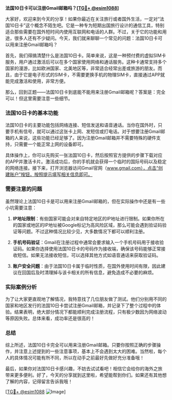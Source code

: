 **法国10日卡可以注册Gmail邮箱吗？[[TG💪+ @esim1088](https://t.me/s/esim1088)]**

大家好，欢迎来到今天的分享！如果你最近在关注旅行或者国外生活，一定对“法国10日卡”这个概念不陌生吧。它是一种专为短期出国旅行设计的通信工具，特别适合那些需要在国外短时间内使用互联网和电话的人群。不过，关于它的功能和用途，很多人还有不少疑问。今天，我们就来聊聊一个常见的问题：法国10日卡可以用来注册Gmail邮箱吗？

首先，我们得搞清楚什么是法国10日卡。简单来说，这是一种预付费的虚拟SIM卡服务，用户通过激活后可以在多个国家使用网络和通话服务。这种卡通常支持多个国家的漫游，比如欧洲国家、北美地区等，非常适合经常出差或旅游的朋友。而且，由于它是电子形式的SIM卡，不需要更换手机的物理SIM卡，直接通过APP就能完成激活和使用，非常方便。

那么，回到正题——法国10日卡到底能不能用来注册Gmail邮箱呢？答案是：完全可以！但这里需要注意一些细节。

### 法国10日卡的基本功能

法国10日卡的主要功能包括网络连接、短信发送和语音通话。当你在国外时，只要手机有信号，就可以通过这张卡上网、发短信或打电话。对于想要注册Gmail邮箱的人来说，这些功能已经足够了。因为注册Gmail邮箱并不需要特殊的硬件支持，只需要一个能正常上网的设备即可。

具体操作上，你可以先购买一张法国10日卡，然后按照官方提供的步骤下载对应的APP并激活卡片。激活成功后，你的手机就会获得一个临时的国际号码以及稳定的网络连接。接下来，打开浏览器访问Gmail官网（www.gmail.com），点击“创建账户”按钮，按照提示填写相关信息即可。

### 需要注意的问题

虽然理论上法国10日卡是可以用来注册Gmail邮箱的，但在实际操作中还是有一些小坑需要注意：

1. **IP地址限制**：有些国家可能会对来自特定地区的IP地址进行限制。如果你所在的国家或地区的IP地址被Google标记为高风险区域，那么可能会遇到验证码验证等问题。不过这种情况比较少见，大多数情况下都可以顺利注册。

2. **手机号码验证**：Gmail在注册过程中通常会要求输入一个手机号码用于接收验证码。如果你选择使用法国10日卡的号码作为接收端，确保该号码能够正常接收短信。如果无法接收短信，可以选择其他方式如语音通话来获取验证码。

3. **账户安全问题**：由于法国10日卡属于临时性质，在国外使用时间有限，因此建议在回国后及时清理掉与该卡相关的所有信息，避免造成不必要的麻烦。

### 实际案例分析

为了让大家更直观地了解情况，我特意找了几位朋友做了测试。他们分别用不同的国家和地区发行的法国10日卡尝试注册Gmail邮箱，并记录下了整个过程中的体验。结果表明，绝大部分情况下都能顺利完成注册流程，只有极少数因为网络波动等原因失败。总体来看，成功率还是很高的！

### 总结

综上所述，法国10日卡完全可以用来注册Gmail邮箱。只要你按照正确的步骤操作，并注意上述提到的一些注意事项，基本上不会遇到太大的困难。当然啦，每个人的具体情况可能有所不同，所以在动手之前最好先做好充分准备哦！

最后，如果你对法国10日卡感兴趣，不妨去试试看吧！相信它会给你的海外之旅带来更多便利。好了，今天的分享就到这里啦，希望能帮到你们。如果还有其他想了解的内容，记得留言告诉我哦！

[[TG💪+ @esim1088](https://t.me/s/esim1088) ![Image](https://i.postimg.cc/4NQfJmqS/Snipaste-2025-05-13-00-14-12.png)]
